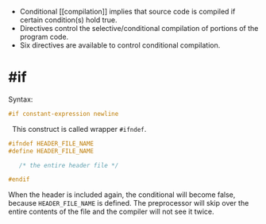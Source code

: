 - Conditional [[compilation]] implies that source code is compiled if certain condition(s) hold true.
- Directives control the selective/conditional compilation of portions of the program code.
- Six directives are available to control conditional compilation.

# \#if

Syntax:

```C
#if constant-expression newline
```





 
This construct is called wrapper `#ifndef`.

```c
#ifndef HEADER_FILE_NAME
#define HEADER_FILE_NAME

   /* the entire header file */

#endif
```

When the header is included again, the conditional will become false, because `HEADER_FILE_NAME` is defined. The preprocessor will skip over the entire contents of the file and the compiler will not see it twice.


